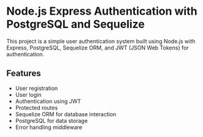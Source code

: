 # Node.js Express Authentication with PostgreSQL and Sequelize

This project is a simple user authentication system built using Node.js with Express, PostgreSQL, Sequelize ORM, and JWT (JSON Web Tokens) for authentication.

## Features

- User registration
- User login
- Authentication using JWT
- Protected routes
- Sequelize ORM for database interaction
- PostgreSQL for data storage
- Error handling middleware


